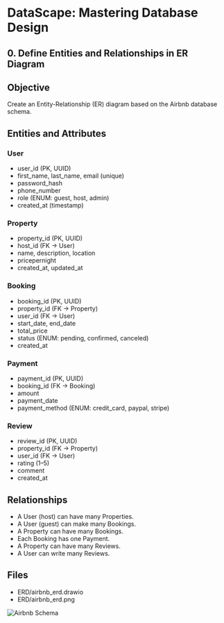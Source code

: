 # DataScape: Mastering Database Design

## 0. Define Entities and Relationships in ER Diagram

## Objective

Create an Entity-Relationship (ER) diagram based on the Airbnb database schema.

## Entities and Attributes

### User

- user_id (PK, UUID)
- first_name, last_name, email (unique)
- password_hash
- phone_number
- role (ENUM: guest, host, admin)
- created_at (timestamp)

### Property

- property_id (PK, UUID)
- host_id (FK → User)
- name, description, location
- pricepernight
- created_at, updated_at

### Booking

- booking_id (PK, UUID)
- property_id (FK → Property)
- user_id (FK → User)
- start_date, end_date
- total_price
- status (ENUM: pending, confirmed, canceled)
- created_at

### Payment

- payment_id (PK, UUID)
- booking_id (FK → Booking)
- amount
- payment_date
- payment_method (ENUM: credit_card, paypal, stripe)

### Review

- review_id (PK, UUID)
- property_id (FK → Property)
- user_id (FK → User)
- rating (1–5)
- comment
- created_at

## Relationships

- A User (host) can have many Properties.
- A User (guest) can make many Bookings.
- A Property can have many Bookings.
- Each Booking has one Payment.
- A Property can have many Reviews.
- A User can write many Reviews.

## Files

- ERD/airbnb_erd.drawio
- ERD/airbnb_erd.png

![Airbnb Schema](https://github.com/user-attachments/assets/5080fdf0-853c-4e8a-a6e8-00efdcd7aa41)

